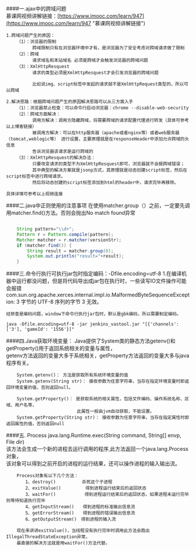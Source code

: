 ####一.ajax中的跨域问题  
慕课网视频讲解链接：[https://www.imooc.com/learn/947](https://www.imooc.com/learn/947 "慕课网视频讲解链接")  

	1.跨域问题产生的原因： 
		（1）：浏览器的限制
			  跨域限制只有在浏览器环境中才有，是浏览器为了安全考虑对跨域请求做了限制 
		（2）：跨域 
			  请求域名和本站域名 必须是跨域才会触发浏览器的跨域问题 
		（3）：XmlHttpResquest  
			  请求的类型必须是XmlHttpResquest才会引发浏览器的跨域问题  
 			  
			  比如说img、script标签中发起的请求就不是XmlHttpRequest类型的，所以可以跨域  
	
	2.解决思路：根据跨域问题产生的原因解决思路可以从三方面入手 
		（1）：浏览器禁止检查：可以命令行启动浏览器：chrome --disable-web-security  
		（2）：跨域方面解决：
			  调用方解决：调用方隐藏跨域，将需要跨域的请求配置代理进行转发（具体可参考以上博客链接）  
			  被调用方解决：可以在http服务器（apache或者nginx等）或者web服务器（tomcat,weblogic等） 进行设置，主要原理就是在responseHeader中添加允许跨域的头信息  
			  告诉浏览器该请求是运行跨域的          
		（3）：XmlHttpResquest的解决办法： 
			  只要改变请求的类型不为XmlHttpResquest即可，浏览器就不会报跨域错误；  
			  其中典型的解决方案就是jsonp方式，其原理就是动态创建script标签，然后在script标签中进行跨域请求。  
			  然后将动态创建的script标签添加到html的header中，请求完毕再移除。   

	具体详情可参考以上视频连接   
		

####二.java中正则使用的注意事项 
	在使用matcher.group（）之前，一定要先调用matcher.find()方法。否则会抛出No match found异常
 
```java

	String pattern="\\d+";
	Pattern r = Pattern.compile(pattern);
	Matcher matcher = r.matcher(versionStr);
	if (matcher.find()) {
		String result = matcher.group(0);
		System.out.println("result="+result);
	}

```      

####三.命令行执行可执行jar包时指定编码：-Dfile.encoding=utf-8
	1.在编译机器中运行都没问题，但是将代码导出成jar包在执行时，一些读写IO文件操作可能会报错
	com.sun.org.apache.xerces.internal.impl.io.MalformedByteSequenceException: 3 字节的 UTF-8 序列的字节 3 无效。	
 
	经排查是编码问题，window下命令行执行jar包时，默认是gbk编码，所以需要制定编码。
	
	java -Dfile.encoding=utf-8 -jar jenkins_vastool.jar "[{'channels': ['3'], 'gameId': '1556'}]"   

####四.Java获取环境变量：
		Java提供了System类的静态方法getenv()和getProperty()用于返回系统相关的变量与属性，  
		getenv方法返回的变量大多于系统相关，getProperty方法返回的变量大多与java程序有关。 

		System.getenv()： 方法是获取所有系统环境变量的值
		System.getenv(String str)： 接收参数为任意字符串，当存在指定环境变量时即返回环境变量的值，否则返回null。

		System.getProperty()： 是获取系统的相关属性，包括文件编码、操作系统名称、区域、用户名等， 
							   此属性一般由jvm自动获取，不能设置。
		System.getProperty(String str)： 接收参数为任意字符串，当存在指定属性时即返回属性的值，否则返回null                          

####五. Process java.lang.Runtime.exec(String command, String[] envp, File dir)   
		该方法会生成一个新的进程去运行调用的程序,此方法返回一个java.lang.Process对象，  
	    该对象可以得到之前开启的进程的运行结果，还可以操作进程的输入输出流。
		
		Process对象有以下几个方法：
		　　1、destroy()　　　　　　杀死这个子进程
		　　2、exitValue()　　　 　　得到进程运行结束后的返回状态
		　　3、waitFor()　　　　 　　得到进程运行结束后的返回状态，如果进程未运行完毕则等待知道执行完毕
		　　4、getInputStream()　　得到进程的标准输出信息流
		　　5、getErrorStream()　　得到进程的错误输出信息流
		　　6、getOutputStream()　得到进程的输入流
		
		现在来讲讲exitValue()，当线程没有执行完毕时调用此方法会跑出IllegalThreadStateException异常，  
		最直接的解决方法就是用waitFor()方法代替。



